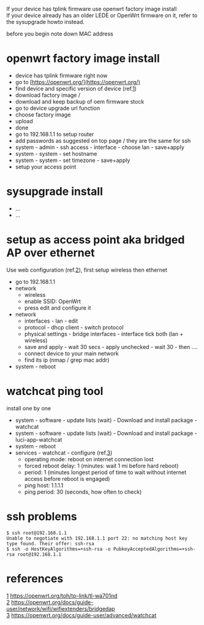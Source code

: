 
If your device has tplink firmware use openwrt factory image install  
If your device already has an older LEDE or OpenWrt firmware on it, refer to the sysupgrade howto instead.  

before you begin note down MAC address

# openwrt factory image install
- device has tplink firmware right now
- go to [https://openwrt.org/](https://openwrt.org/) 
- find device and specific version of device (ref.[1])
- download factory image / 
- download and keep backup of oem firmware stock
- go to device upgrade url function
- choose factory image
- upload 
- done
- go to 192.168.1.1 to setup router
- add passwords as suggested on top page / they are the same for ssh
- system - admin - ssh access - interface - choose lan - save+apply
- system - system - set hostname 
- system - system - set timezone - save+apply
- setup your access point

# sysupgrade install
- ...
- ...

# setup as access point aka bridged AP over ethernet
Use web configuration (ref.[2]), first setup wireless then ethernet

- go to 192.168.1.1
- network 
    - wireless 
    - enable SSID: OpenWrt 
    - press edit and configure it 
- network
    - interfaces - lan - edit 
    - protocol - dhcp client - switch protocol
    - physical settings - bridge interfaces - interface tick both (lan + wireless)
    - save and apply - wait 30 secs - apply unchecked - wait 30 - then ....
    - connect device to your main network 
    - find its ip (nmap / grep mac addr)
- system - reboot

# watchcat ping tool
install one by one 

- system - software - update lists (wait) - Download and install package - watchcat 
- system - software - update lists (wait) - Download and install package - luci-app-watchcat
- system - reboot
- services - watchcat - configure (ref.[3])
    - operating mode: reboot on internet connection lost
    - forced reboot delay: 1 (minutes: wait 1 mi before hard reboot)
    - period: 1 (minutes longest period of time to wait without internet access before reboot is engaged)
    - ping host: 1.1.1.1
    - ping period: 30 (seconds, how often to check)

# ssh problems
```
$ ssh root@192.168.1.1
Unable to negotiate with 192.168.1.1 port 22: no matching host key type found. Their offer: ssh-rsa
$ ssh -o HostKeyAlgorithms=+ssh-rsa -o PubkeyAcceptedAlgorithms=+ssh-rsa root@192.168.1.1
```

# references

[1] https://openwrt.org/toh/tp-link/tl-wa701nd  
[2] https://openwrt.org/docs/guide-user/network/wifi/wifiextenders/bridgedap  
[3] https://openwrt.org/docs/guide-user/advanced/watchcat  

[1]: https://openwrt.org/toh/tp-link/tl-wa701nd  
[2]: https://openwrt.org/docs/guide-user/network/wifi/wifiextenders/bridgedap
[3]: https://openwrt.org/docs/guide-user/advanced/watchcat
